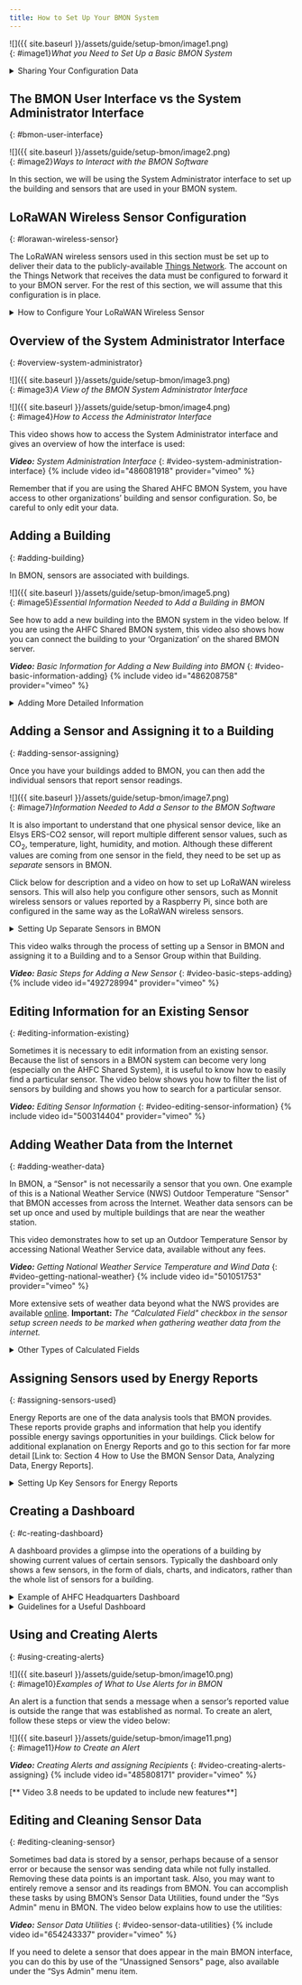 ```yaml
---
title: How to Set Up Your BMON System
---
```


![]({{ site.baseurl }}/assets/guide/setup-bmon/image1.png)
<br>{: #image1}*What you Need to Set Up a Basic BMON System*

<details markdown="1">

<summary>Sharing Your Configuration Data</summary>

Your configuration data will also be accessible to system operators from
other organizations. Your other option is to install your own copy of
the free BMON software on a Linux server you own or rent. “Cloud" Linux
servers capable of running BMON can be rented starting at $6 per month
(e.g. [Digital Ocean](https://www.digitalocean.com/),
[Linode](https://www.linode.com/)).

</details>

## The BMON User Interface vs the System Administrator Interface
{: #bmon-user-interface}

![]({{ site.baseurl }}/assets/guide/setup-bmon/image2.png)
<br>{: #image2}*Ways to Interact with the BMON Software*

In this section, we will be using the System Administrator interface to
set up the building and sensors that are used in your BMON system.

## LoRaWAN Wireless Sensor Configuration
{: #lorawan-wireless-sensor}

The LoRaWAN wireless sensors used in this section must be set up to
deliver their data to the publicly-available [Things
Network](https://www.thethingsnetwork.org/). The account on the Things
Network that receives the data must be configured to forward it to your
BMON server. For the rest of this section, we will assume that this
configuration is in place.

<details markdown="1">

<summary>How to Configure Your LoRaWAN Wireless Sensor</summary>

We expect that Alaska sensor suppliers will perform this configuration
for you, but if you receive an unconfigured sensor, Section 5 \[Link to:
Section 5, Configuring LoRaWAN Sensors for BMON\] gives details on how
to configure the sensor and the Things Network to ensure the sensor data
is received by your BMON server.

</details>

## **Overview of the System Administrator Interface**
{: #overview-system-administrator}

![]({{ site.baseurl }}/assets/guide/setup-bmon/image3.png)
<br>{: #image3}*A View of the BMON System Administrator Interface*

![]({{ site.baseurl }}/assets/guide/setup-bmon/image4.png)
<br>{: #image4}*How to Access the Administrator Interface*

This video shows how to access the System Administrator interface and
gives an overview of how the interface is used:

***Video:*** *System Administration Interface*
{: #video-system-administration-interface}
{% include video id="486081918" provider="vimeo" %}

Remember that if you are using the Shared AHFC BMON System, you have
access to other organizations’ building and sensor configuration. So, be
careful to only edit your data.

## **Adding a Building**
{: #adding-building}

In BMON, sensors are associated with buildings.

![]({{ site.baseurl }}/assets/guide/setup-bmon/image5.png)
<br>{: #image5}*Essential Information Needed to Add a Building in
BMON*

See how to add a new building into the BMON system in the video below.
If you are using the AHFC Shared BMON system, this video also shows how
you can connect the building to your ‘Organization’ on the shared BMON
server.

***Video:*** *Basic Information for Adding a New Building into BMON*
{: #video-basic-information-adding}
{% include video id="486208758" provider="vimeo" %}

<details markdown="1">

<summary>Adding More Detailed Information</summary>

More detailed information can be entered for a building to make the User
Interface more useful, but that is optional.

![]({{ site.baseurl }}/assets/guide/setup-bmon/image6.png)
<br>{: #image6}*Examples of Building Details That Can Be Entered in BMON*

View the video below to see how to set up some of these optional
features:

***Video:*** *Advanced Building Information; Occupied Schedule & Additional Description*
{: #video-advanced-building-information}
{% include video id="486498160" provider="vimeo" %}


A later section \[Link to: Section 4 How to Use the BMON Sensor Data,
Analyzing Data, Energy Reports\] will show how to fill out the building
fields that are necessary if you want to use the “Energy Reports"
feature of the BMON system. Energy Reports are very useful for finding
possible energy savings, so this task, described later \[Link to:
Section 4 How to Use the BMON Sensor Data, Analyzing Data, Energy
Reports\], should be completed.

</details>

## **Adding a Sensor and Assigning it to a Building**
{: #adding-sensor-assigning}

Once you have your buildings added to BMON, you can then add the
individual sensors that report sensor readings.

![]({{ site.baseurl }}/assets/guide/setup-bmon/image7.png)
<br>{: #image7}*Information Needed to Add a Sensor to the BMON Software*

It is also important to understand that one physical sensor device, like an Elsys ERS-CO2
sensor, will report multiple different sensor values, such as
CO<sub>2</sub>, temperature, light, humidity, and motion. Although these
different values are coming from one sensor in the field, they need to
be set up as *separate* sensors in BMON.

Click below for description and a video on how to set up LoRaWAN
wireless sensors. This will also help you configure other sensors, such
as Monnit wireless sensors or values reported by a Raspberry Pi, since
both are configured in the same way as the LoRaWAN wireless sensors.

<details markdown="1">

<summary>Setting Up Separate Sensors in BMON</summary>

For the ERS-CO<sub>2</sub> example just mentioned, if you are interested
in looking at all five reported values, you would set up five different
sensors in BMON. There is a unique Sensor ID for each of the values,
e.g. “A81758FFFE0526D6\_co2", “A81758FFFE0526D6\_temperature", etc. The
video below shows you how to find the Sensor IDs for sensors that are
reporting into the BMON system, but have not yet been set up in the
system.

***Video:*** *How to use Unassigned Sensors when Setting Up New Sensors*
{: #video-how-use-unassigned}
{% include video id="492722273" provider="vimeo" %}

</details>

This video walks through the process of setting up a Sensor in BMON and
assigning it to a Building and to a Sensor Group within that Building.

***Video:*** *Basic Steps for Adding a New Sensor*
{: #video-basic-steps-adding}
{% include video id="492728994" provider="vimeo" %}

## **Editing Information for an Existing Sensor**
{: #editing-information-existing}

Sometimes it is necessary to edit information from an existing sensor.
Because the list of sensors in a BMON system can become very long
(especially on the AHFC Shared System), it is useful to know how to
easily find a particular sensor. The video below shows you how to filter
the list of sensors by building and shows you how to search for a
particular sensor.

***Video:*** *Editing Sensor Information*
{: #video-editing-sensor-information}
{% include video id="500314404" provider="vimeo" %}

## **Adding Weather Data from the Internet**
{: #adding-weather-data}

In BMON, a “Sensor" is not necessarily a sensor that you own. One
example of this is a National Weather Service (NWS) Outdoor Temperature
“Sensor" that BMON accesses from across the Internet. Weather data
sensors can be set up once and used by multiple buildings that are near
the weather station.

This video demonstrates how to set up an Outdoor Temperature Sensor by
accessing National Weather Service data, available without any fees.

***Video:*** *Getting National Weather Service Temperature and Wind Data*
{: #video-getting-national-weather}
{% include video id="501051753" provider="vimeo" %}

More extensive sets of weather data beyond what the NWS provides are
available
[online](https://bmon-documentation.readthedocs.io/en/latest/calculated-fields.html#acquiring-weather-data-from-the-internet).
**Important:** *The “Calculated Field" checkbox in the sensor setup
screen needs to be marked when gathering weather data from the
internet.*

<details markdown="1">

<summary>Other Types of Calculated Fields</summary>

Other types of Calculated Fields are available. For example, you can
create a sensor that is the sum of a couple of other sensors, like when
you want to be able to see the total electric use of a building that has
two electric meters. Most other types of calculations to create a new
sensor are available. However, we will not dive into this deeper in this
section. If interested, more detail on [Calculated
Fields](https://bmon-documentation.readthedocs.io/en/latest/calculated-fields.html)
is available online.

</details>

## Assigning Sensors used by Energy Reports
{: #assigning-sensors-used}

Energy Reports are one of the data analysis tools that BMON provides.
These reports provide graphs and information that help you identify
possible energy savings opportunities in your buildings. Click below for
additional explanation on Energy Reports and go to this section for far
more detail \[Link to: Section 4 How to Use the BMON Sensor Data,
Analyzing Data, Energy Reports\].

<details markdown="1">

<summary>Setting Up Key Sensors for Energy Reports</summary>

When an Energy Report is being created, it needs to be able to identify
energy-related sensors in each building. If you want to use this
important Energy Report feature, you need to make these identifications
for each building. For example, you need to indicate which sensors are
measuring the indoor temperatures in the building, which sensor measures
the outdoor temperature, which sensor is the building's electric power
sensor, etc. The following video shows how to do that:

***Video:*** *Identifying & Entering Key Sensors for Energy Reports*
{: #video-identifying-entering-key}
{% include video id="501893423" provider="vimeo" %}

</details>

## C**reating a Dashboard**
{: #c-reating-dashboard}

A dashboard provides a glimpse into the operations of a building by
showing current values of certain sensors. Typically the dashboard only
shows a few sensors, in the form of dials, charts, and indicators,
rather than the whole list of sensors for a building.

<details markdown="1">

<summary>Example of AHFC Headquarters Dashboard</summary>

The way a dashboard is set up will also depend on the goals of the
person or team that will be using it - maybe the goal is saving energy,
maybe it is keeping a building from freezing up, maybe it is maintaining
healthy and comfortable conditions for occupants and reducing
complaints, or it could be a combination of goals. The dashboard can be
set up in different ways to serve different goals.

![]({{ site.baseurl }}/assets/guide/setup-bmon/image8.png)
<br>{: #image8}*The Dashboard for the AHFC Headquarters Building Illustrates Some
Options of What Can Be Displayed*

</details>

<details markdown="1">

<summary>Guidelines for a Useful Dashboard</summary>

![]({{ site.baseurl }}/assets/guide/setup-bmon/image9.png)
<br>{: #image9}*Guidelines for a Useful Dashboard*

***Video:*** *Choosing Sensors to Display on the Building Dashboard*
{: #video-choosing-sensors-display}
{% include video id="518690694" provider="vimeo" %}


***Video:*** *Adding Custom Reports and Links to the Dashboard*
{: #video-adding-custom-reports}
{% include video id="518713395" provider="vimeo" %}


</details>

## Using and Creating Alerts
{: #using-creating-alerts}

![]({{ site.baseurl }}/assets/guide/setup-bmon/image10.png)
<br>{: #image10}*Examples of What to Use Alerts for in BMON*

An alert is a function that sends a message when a sensor’s reported
value is outside the range that was established as normal. To create an
alert, follow these steps or view the video below:

![]({{ site.baseurl }}/assets/guide/setup-bmon/image11.png)
<br>{: #image11}*How to Create an Alert*

***Video:*** *Creating Alerts and assigning Recipients*
{: #video-creating-alerts-assigning}
{% include video id="485808171" provider="vimeo" %}

\[\*\* Video 3.8 needs to be updated to include new features\*\*\]

## **Editing and Cleaning Sensor Data**
{: #editing-cleaning-sensor}

Sometimes bad data is stored by a sensor, perhaps because of a sensor
error or because the sensor was sending data while not fully installed.
Removing these data points is an important task. Also, you may want to
entirely remove a sensor and its readings from BMON. You can accomplish
these tasks by using BMON’s Sensor Data Utilities, found under the “Sys
Admin" menu in BMON. The video below explains how to use the utilities:

***Video:*** *Sensor Data Utilities*
{: #video-sensor-data-utilities}
{% include video id="654243337" provider="vimeo" %}

If you need to delete a sensor that does appear in the main BMON
interface, you can do this by use of the “Unassigned Sensors" page, also
available under the “Sys Admin" menu item.
